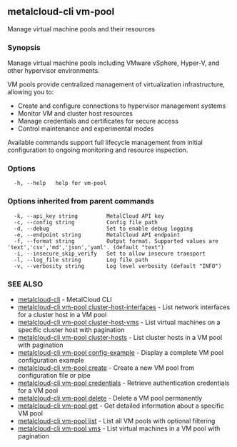 ## metalcloud-cli vm-pool

Manage virtual machine pools and their resources

### Synopsis

Manage virtual machine pools including VMware vSphere, Hyper-V, and other hypervisor environments.

VM pools provide centralized management of virtualization infrastructure, allowing you to:
- Create and configure connections to hypervisor management systems
- Monitor VM and cluster host resources
- Manage credentials and certificates for secure access
- Control maintenance and experimental modes

Available commands support full lifecycle management from initial configuration
to ongoing monitoring and resource inspection.

### Options

```
  -h, --help   help for vm-pool
```

### Options inherited from parent commands

```
  -k, --api_key string         MetalCloud API key
  -c, --config string          Config file path
  -d, --debug                  Set to enable debug logging
  -e, --endpoint string        MetalCloud API endpoint
  -f, --format string          Output format. Supported values are 'text','csv','md','json','yaml'. (default "text")
  -i, --insecure_skip_verify   Set to allow insecure transport
  -l, --log_file string        Log file path
  -v, --verbosity string       Log level verbosity (default "INFO")
```

### SEE ALSO

* [metalcloud-cli](metalcloud-cli.md)	 - MetalCloud CLI
* [metalcloud-cli vm-pool cluster-host-interfaces](metalcloud-cli_vm-pool_cluster-host-interfaces.md)	 - List network interfaces for a cluster host in a VM pool
* [metalcloud-cli vm-pool cluster-host-vms](metalcloud-cli_vm-pool_cluster-host-vms.md)	 - List virtual machines on a specific cluster host with pagination
* [metalcloud-cli vm-pool cluster-hosts](metalcloud-cli_vm-pool_cluster-hosts.md)	 - List cluster hosts in a VM pool with pagination
* [metalcloud-cli vm-pool config-example](metalcloud-cli_vm-pool_config-example.md)	 - Display a complete VM pool configuration example
* [metalcloud-cli vm-pool create](metalcloud-cli_vm-pool_create.md)	 - Create a new VM pool from configuration file or pipe
* [metalcloud-cli vm-pool credentials](metalcloud-cli_vm-pool_credentials.md)	 - Retrieve authentication credentials for a VM pool
* [metalcloud-cli vm-pool delete](metalcloud-cli_vm-pool_delete.md)	 - Delete a VM pool permanently
* [metalcloud-cli vm-pool get](metalcloud-cli_vm-pool_get.md)	 - Get detailed information about a specific VM pool
* [metalcloud-cli vm-pool list](metalcloud-cli_vm-pool_list.md)	 - List all VM pools with optional filtering
* [metalcloud-cli vm-pool vms](metalcloud-cli_vm-pool_vms.md)	 - List virtual machines in a VM pool with pagination

